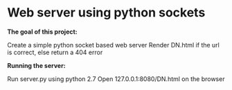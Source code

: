<H1>Web server using python sockets</H1>

**The goal of this project:**

Create a simple python socket based web server
Render DN.html if the url is correct, else return a 404 error

**Running the server:**

Run server.py using python 2.7
Open 127.0.0.1:8080/DN.html on the browser
